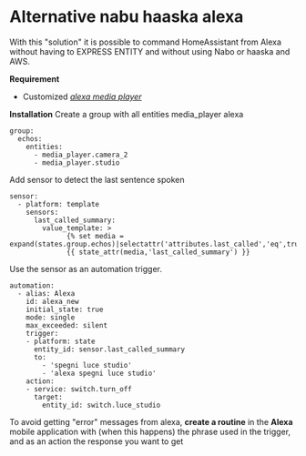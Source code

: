 # Alternative nabu haaska alexa

With this "solution" it is possible to command HomeAssistant from Alexa without having to EXPRESS ENTITY and without using Nabo or haaska and AWS.

**Requirement**
- Customized <i>[alexa media player](https://github.com/custom-components/alexa_media_player)</i> 

**Installation**
Create a group with all entities media_player alexa
```
group:
  echos: 
    entities:
      - media_player.camera_2
      - media_player.studio
```
Add sensor to detect the last sentence spoken
```
sensor:
  - platform: template
    sensors:
      last_called_summary: 
        value_template: >
              {% set media = expand(states.group.echos)|selectattr('attributes.last_called','eq',true)|map(attribute='entity_id')|first%}
              {{ state_attr(media,'last_called_summary') }}
```
Use the sensor as an automation trigger. 
```
automation:
  - alias: Alexa 
    id: alexa_new
    initial_state: true
    mode: single
    max_exceeded: silent
    trigger:
    - platform: state
      entity_id: sensor.last_called_summary
      to: 
        - 'spegni luce studio' 
        - 'alexa spegni luce studio'
    action:
    - service: switch.turn_off
      target:
        entity_id: switch.luce_studio
```
To avoid getting "error" messages from alexa, **create a routine** in the **Alexa** mobile application with (when this happens) the phrase used in the trigger, and as an action the response you want to get
